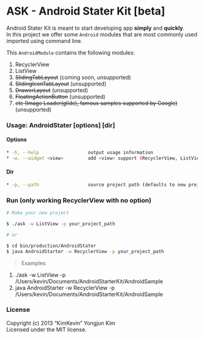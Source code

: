 ASK - Android Stater Kit [beta]
=====

Android Stater Kit is meant to start developing app **simply** and **quickly**.  
In this project we offer some `Android` modules that are most commonly used imported using command line.

This `AndroidModule` contains the following modules:

1. RecyclerView
2. ListView
3. ~~SlidingTabLayout~~ (coming soon, unsupported)
4. ~~SlidingIconTabLayout~~ (unsupported)
4. ~~DrawerLayout~~ (unsupported)
5. ~~FloatingActionButton~~ (unsupported)
6. ~~etc (Image Loader(glide), famous samples supported by Google)~~ (unsupported)

### Usage: AndroidStater [options] [dir]

#### Options

```bash
* -h, --help                  output usage information
* -w, --widget <view>         add <view> support (RecyclerView, ListView) (defaults to RecyclerView)
```

#### Dir

```bash
* -p, --path                  source project path (defaults to new project)
```

### Run (only working RecyclerView with no option)

```bash
# Make your new project

$ ./ask -w ListView -p your_project_path 

# or

$ cd bin/production/AndroidStater
$ java AndroidStarter -w RecyclerView -p your_project_path 
```

> Examples  
1. ./ask -w ListView -p /Users/kevin/Documents/AndroidStarterKit/AndroidSample   
2. java AndroidStarter -w RecyclerView -p /Users/kevin/Documents/AndroidStarterKit/AndroidSample 

### License

Copyright (c) 2013 “KimKevin” Yongjun Kim  
Licensed under the MIT license.
